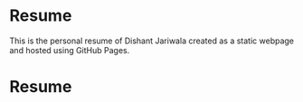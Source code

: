 # Resume

This is the personal resume of Dishant Jariwala created as a static webpage and hosted using GitHub Pages.
# Resume